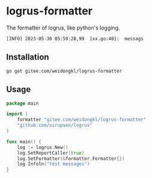 # logrus-formatter

The formatter of logrus, like python's logging.
```
[INFO] 2023-05-30 05:59:28,99  [xx.go:40]:  messags
```

## Installation

`go get gitee.com/weidongkl/logrus-formatter`

## Usage

```go
package main

import (
	formatter "gitee.com/weidongkl/logrus-formatter"
	"github.com/sirupsen/logrus"
)

func main() {
	log := logrus.New()
	log.SetReportCaller(true)
	log.SetFormatter(&formatter.Formatter{})
	log.Infoln("test messages")
}

```
